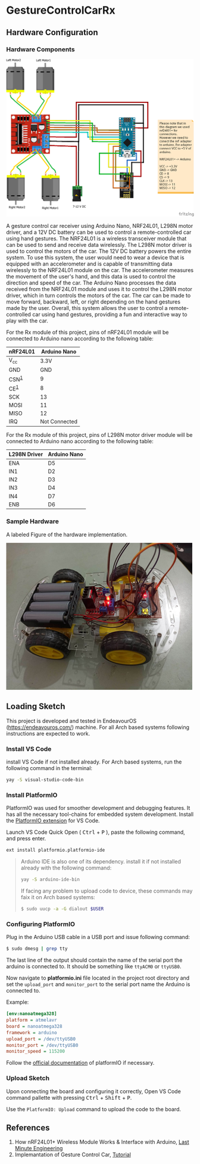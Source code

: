 # GestureControlCarRx

## Hardware Configuration

### Hardware Components

<img src="./images/GestureControlCarRx.png" width="700" />

A gesture control car receiver using Arduino Nano, NRF24L01, L298N motor driver, and a 12V DC battery can be used to control a remote-controlled car using hand gestures. The NRF24L01 is a wireless transceiver module that can be used to send and receive data wirelessly. The L298N motor driver is used to control the motors of the car. The 12V DC battery powers the entire system. To use this system, the user would need to wear a device that is equipped with an accelerometer and is capable of transmitting data wirelessly to the NRF24L01 module on the car. The accelerometer measures the movement of the user's hand, and this data is used to control the direction and speed of the car. The Arduino Nano processes the data received from the NRF24L01 module and uses it to control the L298N motor driver, which in turn controls the motors of the car. The car can be made to move forward, backward, left, or right depending on the hand gestures made by the user. Overall, this system allows the user to control a remote-controlled car using hand gestures, providing a fun and interactive way to play with the car.

For the Rx module of this project, pins of nRF24L01 module will be connected to Arduino nano according to the following table:

| nRF24L01 | Arduino Nano |
|--|--|
| V<sub>cc</sub> | 3.3V |
| GND | GND |
| CSN<sup>[1](#footnote1)</sup> | 9 |
| CE<sup>[1](#footnote1)</sup> | 8 |
| SCK | 13 |
| MOSI | 11 |
| MISO | 12 |
| IRQ | Not Connected |

For the Rx module of this project, pins of L298N motor driver module will be connected to Arduino nano according to the following table:

| L298N Driver | Arduino Nano |
|--|--|
| ENA | D5 |
| IN1 | D2 |
| IN2 | D3 |
| IN3 | D4 |
| IN4 | D7 |
| ENB | D6 |

### Sample Hardware 

A labeled Figure of the hardware implementation.

<img src="./images/Rx.jpg" width="500" />

## Loading Sketch

This project is developed and tested in EndeavourOS (https://endeavouros.com/) machine. For all Arch based systems following instructions are expected to work.

### Install VS Code

install VS Code if not installed already. For Arch based systems, run the following command in the terminal:

```bash
yay -S visual-studio-code-bin
```

### Install PlatformIO

PlatformIO was used for smoother development and debugging features. It has all the necessary tool-chains for embedded system development. Install the [PlatformIO extension](https://marketplace.visualstudio.com/items?itemName=platformio.platformio-ide) for VS Code.

Launch VS Code Quick Open ( <kbd>Ctrl</kbd> + <kbd>P</kbd> ), paste the following command, and press enter.

```bash
ext install platformio.platformio-ide
```

>Arduino IDE is also one of its dependency. install it if not installed already with the following command:
> ```bash
> yay -S arduino-ide-bin
> ```
>
>If facing any problem to upload code to device, these commands may faix it on Arch based systems:
> ```bash
>$ sudo uucp -a -G dialout $USER
>```

### Configuring PlatformIO  

Plug in the Arduino USB cable in a USB port and issue following command:

```bash
$ sudo dmesg | grep tty
```

The last line of the output should contain the name of the serial port the arduino is connected to. It should be something like `ttyACM0`  or `ttyUSB0`.

Now navigate to __platformio.ini__ file located in the project root directory and set the `upload_port` and `monitor_port` to the serial port name the Arduino is connected to.

Example:

```ini
[env:nanoatmega328]
platform = atmelavr
board = nanoatmega328
framework = arduino
upload_port = /dev/ttyUSB0
monitor_port = /dev/ttyUSB0
monitor_speed = 115200
```
Follow the [official documentation](https://docs.platformio.org/en/latest/integration/ide/vscode.html) of platformIO if necessary.

### Upload Sketch

Upon connecting the board and configuring it correctly, Open VS Code command pallette with pressing <kbd>Ctrl</kbd> + <kbd>Shift</kbd> + <kbd>P</kbd>.

Use the `PlatformIO: Upload` command to upload the code to the board.

## References

1. How nRF24L01+ Wireless Module Works & Interface with Arduino, [Last Minute Engineering](https://lastminuteengineers.com/nrf24l01-arduino-wireless-communication/)
2. Implemantation of Gesture Control Car, [Tutorial](https://www.youtube.com/watch?v=fec-XFwayz8&list=PL7KL0pPF3rFrUZ0xwpXf3wKqHO7sl4zLd&index=1&t=165s)
